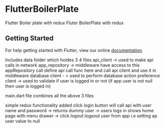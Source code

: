 # FlutterBoilerPlate
Flutter Boiler plate with redux
Fluter BoilerPlate with redux

## Getting Started

For help getting started with Flutter, view our online
[documentation](https://flutter.io/).

Includes
data folder which holdes 3 4 files
api_client -> used to make api calls in network
app_repository -> middleware have access to this appRepository call define api call func here and call api client and use it in middleware
database client - > used to perform database action
preference client -> used to validate if user is logged in or not (if app user is not null then user is logged in)

main.dart file combines all the above 3 files

simple redux functionality added
click login button will call api with user name and password
 -> returns dummy user
 -> users logs in shows home page with menu drawer
 -> click logout logsout user from app i.e setting ap user value to null
